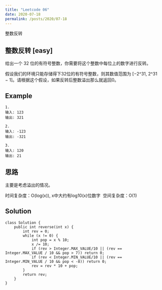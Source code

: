 ```yaml
---
title: "Leetcode 06"
date: 2020-07-18
permalink: /posts/2020/07-18 
---
```


整数反转

## 整数反转 [easy]

给出一个 32 位的有符号整数，你需要将这个整数中每位上的数字进行反转。

假设我们的环境只能存储得下32位的有符号整数，则其数值范围为 [−2^31,  2^31 − 1]。请根据这个假设，如果反转后整数溢出那么就返回0。

## Example

```
1.
输入: 123
输出: 321

2.
输入: -123
输出: -321

3.
输入: 120
输出: 21
```

## 思路

主要是考虑溢出的情况。

时间复杂度：O(log(x)), x中大约有log10(x)位数字
​
空间复杂度：O(1)


## Solution 

```
class Solution {
    public int reverse(int x) {
        int rev = 0;
        while (x != 0) {
            int pop = x % 10;
            x /= 10;
            if (rev > Integer.MAX_VALUE/10 || (rev == Integer.MAX_VALUE / 10 && pop > 7)) return 0;
            if (rev < Integer.MIN_VALUE/10 || (rev == Integer.MIN_VALUE / 10 && pop < -8)) return 0;
            rev = rev * 10 + pop;
        }
        return rev;
    }
}
```
